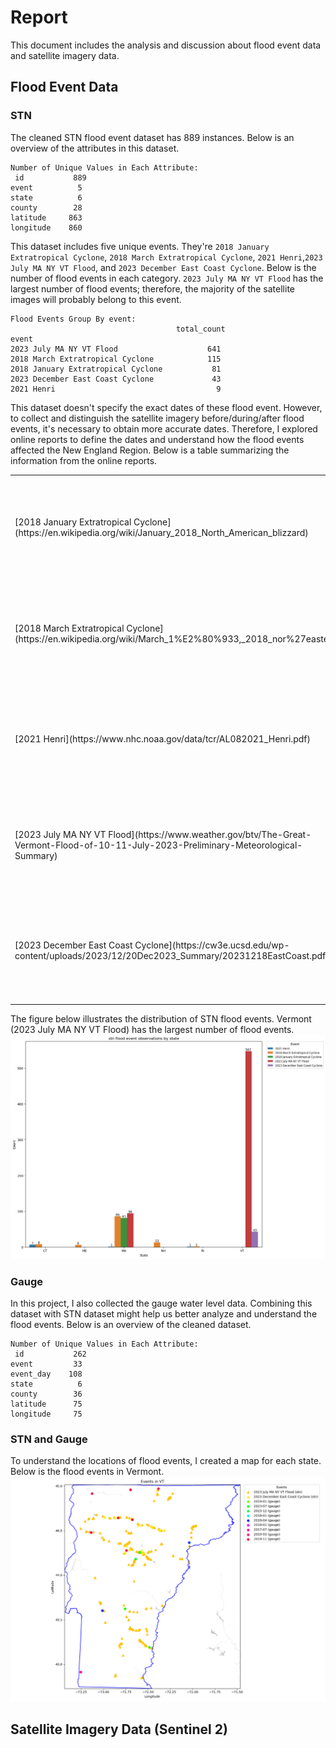 # Report
This document includes the analysis and discussion about flood event data and satellite imagery data.

## Flood Event Data

### STN
The cleaned STN flood event dataset has 889 instances. Below is an overview of the attributes in this dataset.
```
Number of Unique Values in Each Attribute:
 id           889
event          5
state          6
county        28
latitude     863
longitude    860
```

This dataset includes five unique events. They're `2018 January Extratropical Cyclone`, `2018 March Extratropical Cyclone`, `2021 Henri`,`2023 July MA NY VT Flood`, and `2023 December East Coast Cyclone`. Below is the number of flood events in each category. `2023 July MA NY VT Flood` has the largest number of flood events; therefore, the majority of the satellite images will probably belong to this event.
```
Flood Events Group By event:
                                     total_count
event
2023 July MA NY VT Flood                    641
2018 March Extratropical Cyclone            115
2018 January Extratropical Cyclone           81
2023 December East Coast Cyclone             43
2021 Henri                                    9
```

This dataset doesn't specify the exact dates of these flood event. However, to collect and distinguish the satellite imagery before/during/after flood events, it's necessary to obtain more accurate dates. Therefore, I explored online reports to define the dates and understand how the flood events affected the New England Region. Below is a table summarizing the information from the online reports.
<table>
    <tr>
        <td>
            [2018 January Extratropical Cyclone](https://en.wikipedia.org/wiki/January_2018_North_American_blizzard)
        </td>
        <td>
            <ul>
                <li>Date: 2018-01-02(formed) - 2018-01-06(dissipated)</li>
                <li>Impact: </li>
                <li>Affected State: </li>
            </ul>
        </td>
    </tr>
    <tr>
        <td>
            [2018 March Extratropical Cyclone](https://en.wikipedia.org/wiki/March_1%E2%80%933,_2018_nor%27easter)
        </td>
        <td>
            <ul>
                <li>Date: 2018-03-01(formed) - 2018-03-05(dissipated)</li>
                <li>Impact: </li>
                <li>Affected State: </li>
            </ul>
        </td>
    </tr>
    <tr>
        <td>
            [2021 Henri](https://www.nhc.noaa.gov/data/tcr/AL082021_Henri.pdf)
        </td>
        <td>
            <ul>
                <li>Date: 2021-08-15(formed) - 2021-08-23(dissipated)</li>
                <li>Impact: </li>
                <li>Affected State: </li>
            </ul>
        </td>
    </tr>
    <tr>
        <td>
            [2023 July MA NY VT Flood](https://www.weather.gov/btv/The-Great-Vermont-Flood-of-10-11-July-2023-Preliminary-Meteorological-Summary)
        </td>
        <td>
            <ul>
                <li>Date: 2023-07-10(formed) - 2023-07-11(dissipated)</li>
                <li>Impact: </li>
                <li>Affected State: </li>
            </ul>
        </td>
    </tr>
    <tr>
        <td>
            [2023 December East Coast Cyclone](https://cw3e.ucsd.edu/wp-content/uploads/2023/12/20Dec2023_Summary/20231218EastCoast.pdf)
        </td>
        <td>
            <ul>
                <li>Date: 2023-12-17(formed) - 2023-12-18(dissipated)</li>
                <li>Impact: </li>
                <li>Affected State: </li>
            </ul>
        </td>
    </tr>
 </table>

The figure below illustrates the distribution of STN flood events. Vermont (2023 July MA NY VT Flood) has the largest number of flood events.
![STN Flood Event Distribution](./figs/flood_event/countplot_stn.png)

### Gauge
In this project, I also collected the gauge water level data. Combining this dataset with STN dataset might help us better analyze and understand the flood events. Below is an overview of the cleaned dataset.
```
Number of Unique Values in Each Attribute:
 id           262
event         33
event_day    108
state          6
county        36
latitude      75
longitude     75
```

### STN and Gauge

To understand the locations of flood events, I created a map for each state. Below is the flood events in Vermont.
![Vermont Flood Event Map](./figs/flood_event/map_VT.png)

## Satellite Imagery Data (Sentinel 2)